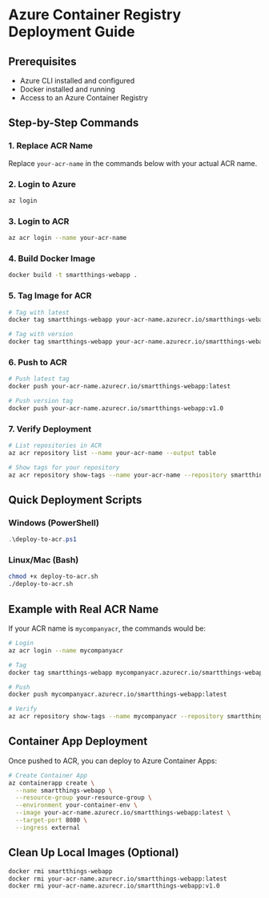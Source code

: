# Azure Container Registry Deployment Guide

## Prerequisites
- Azure CLI installed and configured
- Docker installed and running
- Access to an Azure Container Registry

## Step-by-Step Commands

### 1. Replace ACR Name
Replace `your-acr-name` in the commands below with your actual ACR name.

### 2. Login to Azure
```bash
az login
```

### 3. Login to ACR
```bash
az acr login --name your-acr-name
```

### 4. Build Docker Image
```bash
docker build -t smartthings-webapp .
```

### 5. Tag Image for ACR
```bash
# Tag with latest
docker tag smartthings-webapp your-acr-name.azurecr.io/smartthings-webapp:latest

# Tag with version
docker tag smartthings-webapp your-acr-name.azurecr.io/smartthings-webapp:v1.0
```

### 6. Push to ACR
```bash
# Push latest tag
docker push your-acr-name.azurecr.io/smartthings-webapp:latest

# Push version tag
docker push your-acr-name.azurecr.io/smartthings-webapp:v1.0
```

### 7. Verify Deployment
```bash
# List repositories in ACR
az acr repository list --name your-acr-name --output table

# Show tags for your repository
az acr repository show-tags --name your-acr-name --repository smartthings-webapp --output table
```

## Quick Deployment Scripts

### Windows (PowerShell)
```powershell
.\deploy-to-acr.ps1
```

### Linux/Mac (Bash)
```bash
chmod +x deploy-to-acr.sh
./deploy-to-acr.sh
```

## Example with Real ACR Name
If your ACR name is `mycompanyacr`, the commands would be:

```bash
# Login
az acr login --name mycompanyacr

# Tag
docker tag smartthings-webapp mycompanyacr.azurecr.io/smartthings-webapp:latest

# Push
docker push mycompanyacr.azurecr.io/smartthings-webapp:latest

# Verify
az acr repository show-tags --name mycompanyacr --repository smartthings-webapp --output table
```

## Container App Deployment
Once pushed to ACR, you can deploy to Azure Container Apps:

```bash
# Create Container App
az containerapp create \
  --name smartthings-webapp \
  --resource-group your-resource-group \
  --environment your-container-env \
  --image your-acr-name.azurecr.io/smartthings-webapp:latest \
  --target-port 8080 \
  --ingress external
```

## Clean Up Local Images (Optional)
```bash
docker rmi smartthings-webapp
docker rmi your-acr-name.azurecr.io/smartthings-webapp:latest
docker rmi your-acr-name.azurecr.io/smartthings-webapp:v1.0
```
